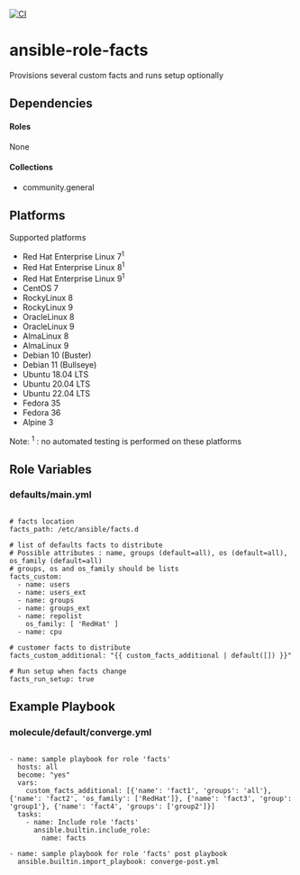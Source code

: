 [![CI](https://github.com/de-it-krachten/ansible-role-facts/workflows/CI/badge.svg?event=push)](https://github.com/de-it-krachten/ansible-role-facts/actions?query=workflow%3ACI)


# ansible-role-facts

Provisions several custom facts and runs setup optionally



## Dependencies

#### Roles
None

#### Collections
- community.general

## Platforms

Supported platforms

- Red Hat Enterprise Linux 7<sup>1</sup>
- Red Hat Enterprise Linux 8<sup>1</sup>
- Red Hat Enterprise Linux 9<sup>1</sup>
- CentOS 7
- RockyLinux 8
- RockyLinux 9
- OracleLinux 8
- OracleLinux 9
- AlmaLinux 8
- AlmaLinux 9
- Debian 10 (Buster)
- Debian 11 (Bullseye)
- Ubuntu 18.04 LTS
- Ubuntu 20.04 LTS
- Ubuntu 22.04 LTS
- Fedora 35
- Fedora 36
- Alpine 3

Note:
<sup>1</sup> : no automated testing is performed on these platforms

## Role Variables
### defaults/main.yml
<pre><code>
# facts location
facts_path: /etc/ansible/facts.d

# list of defaults facts to distribute
# Possible attributes : name, groups (default=all), os (default=all), os_family (default=all)
# groups, os and os_family should be lists
facts_custom:
  - name: users
  - name: users_ext
  - name: groups
  - name: groups_ext
  - name: repolist
    os_family: [ 'RedHat' ]
  - name: cpu

# customer facts to distribute
facts_custom_additional: "{{ custom_facts_additional | default([]) }}"

# Run setup when facts change
facts_run_setup: true
</pre></code>




## Example Playbook
### molecule/default/converge.yml
<pre><code>
- name: sample playbook for role 'facts'
  hosts: all
  become: "yes"
  vars:
    custom_facts_additional: [{'name': 'fact1', 'groups': 'all'}, {'name': 'fact2', 'os_family': ['RedHat']}, {'name': 'fact3', 'group': 'group1'}, {'name': 'fact4', 'groups': ['group2']}]
  tasks:
    - name: Include role 'facts'
      ansible.builtin.include_role:
        name: facts

- name: sample playbook for role 'facts' post playbook
  ansible.builtin.import_playbook: converge-post.yml
</pre></code>

